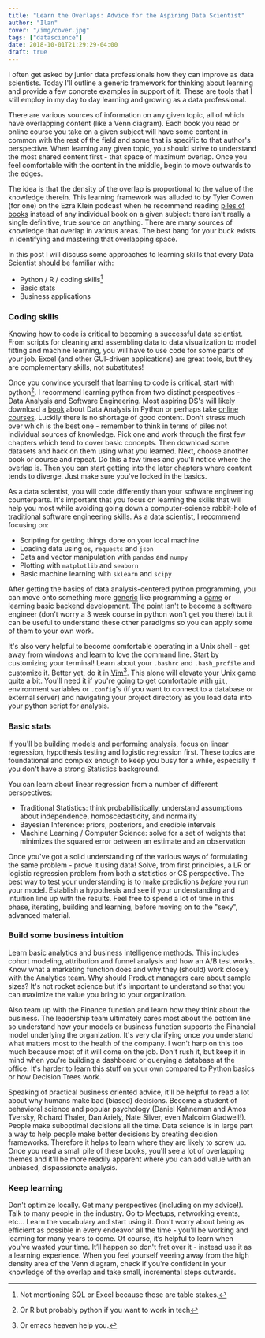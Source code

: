 ```yaml
---
title: "Learn the Overlaps: Advice for the Aspiring Data Scientist"
author: "Ilan"
cover: "/img/cover.jpg"
tags: ["datascience"]
date: 2018-10-01T21:29:29-04:00
draft: true
---
```


I often get asked by junior data professionals how they can improve as data scientists. Today I'll outline a generic framework for thinking about learning and provide a few concrete examples in support of it. These are tools that I still employ in my day to day learning and growing as a data professional.
 
<!--more-->

There are various sources of information on any given topic, all of which have overlapping content (like a Venn diagram). Each book you read or online course you take on a given subject will have some content in common with the rest of the field and some that is specific to that author's perspective. When learning any given topic, you should strive to understand the most shared content first - that space of maximum overlap. Once you feel comfortable with the content in the middle, begin to move outwards to the edges. 

The idea is that the density of the overlap is proportional to the value of the knowledge therein. This learning framework was alluded to by Tyler Cowen (for one) on the Ezra Klein podcast when he recommend reading [piles of books](https://www.vox.com/2018/5/21/17369920/ezra-klein-show-book-recommendations-tyler-cowen-shakespeare-amazon) instead of any individual book on a given subject: there isn’t really a single definitive, true source on anything. There are many sources of knowledge that overlap in various areas. The best bang for your buck exists in identifying and mastering that overlapping space. 

In this post I will discuss some approaches to learning skills that every Data Scientist should be familiar with:

* Python / R / coding skills[^1]
* Basic stats
* Business applications

<h3>Coding skills</h3>

Knowing how to code is critical to becoming a successful data scientist. From scripts for cleaning and assembling data to data visualization to model fitting and machine learning, you will have to use code for some parts of your job. Excel (and other GUI-driven applications) are great tools, but they are complementary skills, not substitutes! 

Once you convince yourself that learning to code is critical, start with python[^2]. I recommend learning python from two distinct perspectives - Data Analysis and Software Engineering. Most aspiring DS's will likely download a [book](https://www.amazon.com/Python-Data-Analysis-Wrangling-IPython/dp/1449319793) about Data Analysis in Python or perhaps take [online](https://www.udemy.com/learning-python-for-data-analysis-and-visualization/?utm_source=adwords-learn&utm_medium=udemyads&utm_campaign=NEW-AW-PROS-TECH-US-DSA-1-EN-ENG_._ci__._sl_ENG_._vi_TECH_._sd_All_._la_EN_._&utm_content=deal4584&utm_term=_._ag_60674438611_._ad_267827191853_._de_c_._dm__._pl__._ti_dsa-304639795903_._li_9060351_._pd__._&gclid=EAIaIQobChMIjs2I3Yvo3QIVCIezCh0IQAd0EAAYAiAAEgIlf_D_BwE) [courses](https://www.coursera.org/learn/data-analysis-with-python). Luckily there is no shortage of good content. Don't stress much over which is the best one - remember to think in terms of piles not individual sources of knowledge. Pick one and work through the first few chapters which tend to cover basic concepts. Then download some datasets and hack on them using what you learned. Next, choose another book or course and repeat. Do this a few times and you'll notice where the overlap is. Then you can start getting into the later chapters where content tends to diverge. Just make sure you've locked in the basics.

As a data scientist, you will code differently than your software engineering counterparts. It's important that you focus on learning the skills that will help you most while avoiding going down a computer-science rabbit-hole of traditional software engineering skills. As a data scientist, I recommend focusing on:

* Scripting for getting things done on your local machine
* Loading data using `os`, `requests` and `json`
* Data and vector manipulation with `pandas` and `numpy`
* Plotting with `matplotlib` and `seaborn`
* Basic machine learning with `sklearn` and `scipy`

After getting the basics of data analysis-centered python programming, you can move onto something more [generic](https://www.codecademy.com/learn/learn-python) like programming a [game](https://www.gamedesigning.org/learn/python/) or learning basic [backend](https://www.udacity.com/course/intro-to-backend--ud171) development. The point isn't to become a software engineer (don't worry a 3 week course in python won't get you there) but it can be useful to understand these other paradigms so you can apply some of them to your own work.

It's also very helpful to become comfortable operating in a Unix shell - get away from windows and learn to love the command line. Start by customizing your terminal! Learn about your `.bashrc` and `.bash_profile` and customize it. Better yet, do it in [Vim](https://www.vim.org/)[^3]. This alone will elevate your Unix game quite a bit. You'll need it if you're going to get comfortable with `git`, environment variables or `.config`'s (if you want to connect to a database or external server) and navigating your project directory as you load data into your python script for analysis.

<h3>Basic stats</h3>

If you'll be building models and performing analysis, focus on linear regression, hypothesis testing and logistic regression first. These topics are foundational and complex enough to keep you busy for a while, especially if you don't have a strong Statistics background. 

You can learn about linear regression from a number of different perspectives:

* Traditional Statistics: think probabilistically, understand assumptions about independence, homoscedasticity, and normality
* Bayesian Inference: priors, posteriors, and credible intervals 
* Machine Learning / Computer Science: solve for a set of weights that minimizes the squared error between an estimate and an observation

Once you've got a solid understanding of the various ways of formulating the same problem - prove it using data! Solve, from first principles, a LR or logistic regression problem from both a statistics or CS perspective. The best way to test your understanding is to make predictions *before* you run your model. Establish a hypothesis and see if your understanding and intuition line up with the results. Feel free to spend a lot of time in this phase, iterating, building and learning, before moving on to the "sexy", advanced material. 
 
<h3>Build some business intuition</h3>

Learn basic analytics and business intelligence methods. This includes cohort modeling, attribution and funnel analysis and how an A/B test works. Know what a marketing function does and why they (should) work closely with the Analytics team. Why should Product managers care about sample sizes? It's not rocket science but it's important to understand so that you can maximize the value you bring to your organization.

Also team up with the Finance function and learn how they think about the business. The leadership team ultimately cares most about the bottom line so understand how your models or business function supports the Financial model underlying the organization. It's very clarifying once you understand what matters most to the health of the company. I won't harp on this too much because most of it will come on the job. Don't rush it, but keep it in mind when you're building a dashboard or querying a database at the office. It's harder to learn this stuff on your own compared to Python basics or how Decision Trees work.

Speaking of practical business oriented advice, it'll be helpful to read a lot about why humans make bad (biased) decisions. Become a student of behavioral science and popular psychology (Daniel Kahneman and Amos Tversky, Richard Thaler, Dan Ariely, Nate Silver, even Malcolm Gladwell!). People make suboptimal decisions all the time. Data science is in large part a way to help people make better decisions by creating decision frameworks. Therefore it helps to learn where they are likely to screw up. Once you read a small pile of these books, you'll see a lot of overlapping themes and it'll be more readily apparent where you can add value with an unbiased, dispassionate analysis.

<h3>Keep learning</h3>

Don't optimize locally. Get many perspectives (including on my advice!). Talk to many people in the industry. Go to Meetups, networking events, etc... Learn the vocabulary and start using it. Don't worry about being as efficient as possible in every endeavor all the time - you'll be working and learning for many years to come. Of course, it’s helpful to learn when you’ve wasted your time. It’ll happen so don't fret over it - instead use it as a learning experience. When you feel yourself veering away from the high density area of the Venn diagram, check if you're confident in your knowledge of the overlap and take small, incremental steps outwards.

[^1]: Not mentioning SQL or Excel because those are table stakes.
[^2]: Or R but probably python if you want to work in tech
[^3]: Or emacs heaven help you.

